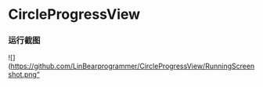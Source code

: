 # CircleProgressView
### 运行截图
![](https://github.com/LinBearprogrammer/CircleProgressView/RunningScreenshot.png“
